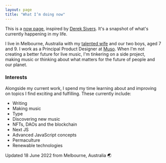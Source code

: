 ```yaml
---
layout: page
title: "What I’m doing now"
---
```


This is a [now page](https://nownownow.com/about), inspired by [Derek Sivers](https://sive.rs/now). It's a snapshot of what's currently happening in my life.

I live in Melbourne, Australia with my [talented wife](https://instagram.com/maryannemoodie) and our two boys, aged 7 and 9. I work as a Principal Product Designer at [Muso](http://muso.live). When I'm not creating a better future for live music, I'm tinkering on a side project, making music or thinking about what matters for the future of people and our planet.

### Interests

Alongside my current work, I spend my time learning about and improving on topics I find exciting and fulfilling. These currently include:

- Writing
- Making music
- Type
- Discovering new music
- NFTs, DAOs and the blockchain
- Next JS
- Advanced JavaScript concepts
- Permaculture
- Renewable technologies

<p class="text-sm metadata">Updated 18 June 2022 from Melbourne, Australia 🌏</p>
